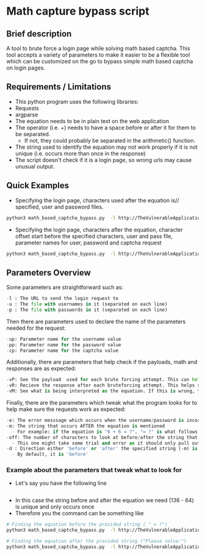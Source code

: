 # Math capture bypass script

## Brief description
A tool to brute force a login page while solving math based captcha.
This tool accepts a variety of parameters to make it easier to be a flexible tool which can be customized on the go to bypass simple math based captcha on login pages.

## Requirements / Limitations
- This python program uses the following libraries:
 - Requests
 - argparse
- The equation needs to be in plain text on the web application
- The operator (i.e. +) needs to have a space before or after it for them to be separated.
  - If not, they could probably be separated in the arithmetic() function.
- The string used to identify the equation may not work properly if it is not unique (i.e. occurs more than once in the response)
- The script doesn't check if it is a login page, so wrong urls may cause unusual output.

## Quick Examples
- Specifying the login page, characters used after the equation is// specified, user and password files.
```sh
python3 math_based_captcha_bypass.py  -l http://TheVulnerableApplication/login -m "= ?" -u users.txt -p pass.txt
```
- Specifying the login page, characters after the equation, character offset start before the specified characters, user and pass file, parameter names for user, password and captcha request
```sh
python3 math_based_captcha_bypass.py  -l http://TheVulnerableApplication/login -m "= ?" -off 15 -u users.txt -p pass.txt -up username -pp password -cp captcha
```

## Parameters Overview
Some parameters are straightforward such as:
```py
-l : The URL to send the login request to
-u : The file with usernames in it (separated on each line)
-p : The file with passwords in it (separated on each line)
```
Then there are parameters used to declare the name of the parameters needed for the request:
```py
-up: Parameter name for the username value
-pp: Parameter name for the password value
-cp: Parameter name for the captcha value 
```
Additionally, there are parameters that help check if the payloads, math and responses are as expected:
```py
-vP: See the payload  used for each brute forcing attempt. This can help see if the credentials and captcha work as expected
-vR: Recieve the response after each bruteforcing attempt. This helps see if the bypass is working (in some cases).
-vM: See what is being interpreted as the equation. If this is wrong, the captcha will not be right. This cab be used to see if the combination of '-m', '-off' and '-d' have found the correct part of the page with the equation.
```

Finally, there are the parameters which tweak what the program looks for to help make sure the requests work as expected:
```py
-e: The error messsage which occurs when the username/password is incorrect
-m: The string that occurs AFTER the equation is mentioned
  - For example: if the equation is "6 + 6 = ?". "= ?" is what follows the equation that is needed
-off: The number of characters to look at before/after the string that is used to find the equation.
  - This one might take some trial and error as it should only pull out the equation (i.e. '6 + 4').
-d : Direction either 'before' or 'after' the specified string (-m) is used
  - By default, it is 'before'
```
### Example about the parameters that tweak what to look for
- Let's say you have the following line
  ```Please solve: 136 - 64 = ?'''
- In this case the string before and after the equation we need (136 - 64) is unique and only occurs once
- Therefore you the command can be something like
```sh
# Finding the equation before the provided string ( " = ?")
python3 math_based_captcha_bypass.py  -l http://TheVulnerableApplication/login -m " = ?" -off 9

# Finding the equation after the provided string ("Please solve:")
python3 math_based_captcha_bypass.py  -l http://TheVulnerableApplication/login -m "Please solve:" -off 9 -d after
```


